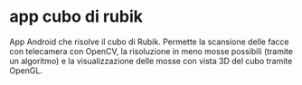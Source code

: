 # app cubo di rubik
App Android che risolve il cubo di Rubik.
Permette la scansione delle facce con telecamera con OpenCV, la risoluzione in meno mosse possibili (tramite un algoritmo) e la visualizzazione delle mosse con vista 3D del cubo tramite OpenGL.
